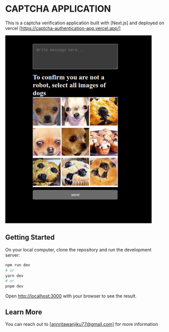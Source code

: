# CAPTCHA APPLICATION

This is a captcha verification application built with [Next.js]  and deployed on vercel [https://captcha-authentication-app.vercel.app/]


![image](/public/captcha-screenshot.png)



## Getting Started

On your local computer, clone the repository and run the development server:

```bash
npm run dev
# or
yarn dev
# or
pnpm dev
```

Open [http://localhost:3000](http://localhost:3000) with your browser to see the result.


## Learn More

You can reach out to [annritawanjiku77@gmail.com] for more information


